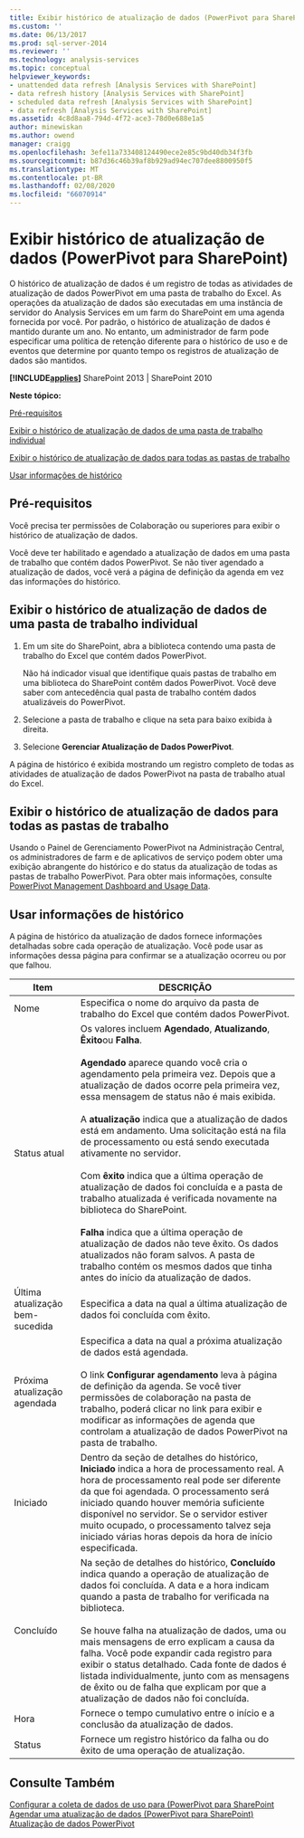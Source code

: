 ```yaml
---
title: Exibir histórico de atualização de dados (PowerPivot para SharePoint) | Microsoft Docs
ms.custom: ''
ms.date: 06/13/2017
ms.prod: sql-server-2014
ms.reviewer: ''
ms.technology: analysis-services
ms.topic: conceptual
helpviewer_keywords:
- unattended data refresh [Analysis Services with SharePoint]
- data refresh history [Analysis Services with SharePoint]
- scheduled data refresh [Analysis Services with SharePoint]
- data refresh [Analysis Services with SharePoint]
ms.assetid: 4c8d8aa8-794d-4f72-ace3-78d0e688e1a5
author: minewiskan
ms.author: owend
manager: craigg
ms.openlocfilehash: 3efe11a733408124490ece2e85c9bd40db34f3fb
ms.sourcegitcommit: b87d36c46b39af8b929ad94ec707dee8800950f5
ms.translationtype: MT
ms.contentlocale: pt-BR
ms.lasthandoff: 02/08/2020
ms.locfileid: "66070914"
---
```

# <a name="view-data-refresh-history-powerpivot-for-sharepoint"></a>Exibir histórico de atualização de dados (PowerPivot para SharePoint)
  O histórico de atualização de dados é um registro de todas as atividades de atualização de dados PowerPivot em uma pasta de trabalho do Excel. As operações da atualização de dados são executadas em uma instância de servidor do Analysis Services em um farm do SharePoint em uma agenda fornecida por você. Por padrão, o histórico de atualização de dados é mantido durante um ano. No entanto, um administrador de farm pode especificar uma política de retenção diferente para o histórico de uso e de eventos que determine por quanto tempo os registros de atualização de dados são mantidos.  
  
 **[!INCLUDE[applies](../../includes/applies-md.md)]**  SharePoint 2013 | SharePoint 2010  
  
 **Neste tópico:**  
  
 [Pré-requisitos](#prereq)  
  
 [Exibir o histórico de atualização de dados de uma pasta de trabalho individual](#viewhistory)  
  
 [Exibir o histórico de atualização de dados para todas as pastas de trabalho](#viewITOps)  
  
 [Usar informações de histórico](#pageelements)  
  
##  <a name="prereq"></a> Pré-requisitos  
 Você precisa ter permissões de Colaboração ou superiores para exibir o histórico de atualização de dados.  
  
 Você deve ter habilitado e agendado a atualização de dados em uma pasta de trabalho que contém dados PowerPivot. Se não tiver agendado a atualização de dados, você verá a página de definição da agenda em vez das informações do histórico.  
  
##  <a name="viewhistory"></a>Exibir o histórico de atualização de dados de uma pasta de trabalho individual  
  
1.  Em um site do SharePoint, abra a biblioteca contendo uma pasta de trabalho do Excel que contém dados PowerPivot.  
  
     Não há indicador visual que identifique quais pastas de trabalho em uma biblioteca do SharePoint contêm dados PowerPivot. Você deve saber com antecedência qual pasta de trabalho contém dados atualizáveis do PowerPivot.  
  
2.  Selecione a pasta de trabalho e clique na seta para baixo exibida à direita.  
  
3.  Selecione **Gerenciar Atualização de Dados PowerPivot**.  
  
 A página de histórico é exibida mostrando um registro completo de todas as atividades de atualização de dados PowerPivot na pasta de trabalho atual do Excel.  
  
##  <a name="viewITOps"></a>Exibir o histórico de atualização de dados para todas as pastas de trabalho  
 Usando o Painel de Gerenciamento PowerPivot na Administração Central, os administradores de farm e de aplicativos de serviço podem obter uma exibição abrangente do histórico e do status da atualização de todas as pastas de trabalho PowerPivot. Para obter mais informações, consulte [PowerPivot Management Dashboard and Usage Data](power-pivot-management-dashboard-and-usage-data.md).  
  
##  <a name="pageelements"></a>Usar informações de histórico  
 A página de histórico da atualização de dados fornece informações detalhadas sobre cada operação de atualização. Você pode usar as informações dessa página para confirmar se a atualização ocorreu ou por que falhou.  
  
|Item|DESCRIÇÃO|  
|----------|-----------------|  
|Nome|Especifica o nome do arquivo da pasta de trabalho do Excel que contém dados PowerPivot.|  
|Status atual|Os valores incluem **Agendado**, **Atualizando**, **Êxito**ou **Falha**.<br /><br /> **Agendado** aparece quando você cria o agendamento pela primeira vez. Depois que a atualização de dados ocorre pela primeira vez, essa mensagem de status não é mais exibida.<br /><br /> A **atualização** indica que a atualização de dados está em andamento. Uma solicitação está na fila de processamento ou está sendo executada ativamente no servidor.<br /><br /> Com **êxito** indica que a última operação de atualização de dados foi concluída e a pasta de trabalho atualizada é verificada novamente na biblioteca do SharePoint.<br /><br /> **Falha** indica que a última operação de atualização de dados não teve êxito. Os dados atualizados não foram salvos. A pasta de trabalho contém os mesmos dados que tinha antes do início da atualização de dados.|  
|Última atualização bem-sucedida|Especifica a data na qual a última atualização de dados foi concluída com êxito.|  
|Próxima atualização agendada|Especifica a data na qual a próxima atualização de dados está agendada.<br /><br /> O link **Configurar agendamento** leva à página de definição da agenda. Se você tiver permissões de colaboração na pasta de trabalho, poderá clicar no link para exibir e modificar as informações de agenda que controlam a atualização de dados PowerPivot na pasta de trabalho.|  
|Iniciado|Dentro da seção de detalhes do histórico, **Iniciado** indica a hora de processamento real. A hora de processamento real pode ser diferente da que foi agendada. O processamento será iniciado quando houver memória suficiente disponível no servidor. Se o servidor estiver muito ocupado, o processamento talvez seja iniciado várias horas depois da hora de início especificada.|  
|Concluído|Na seção de detalhes do histórico, **Concluído** indica quando a operação de atualização de dados foi concluída. A data e a hora indicam quando a pasta de trabalho for verificada na biblioteca.<br /><br /> Se houve falha na atualização de dados, uma ou mais mensagens de erro explicam a causa da falha. Você pode expandir cada registro para exibir o status detalhado. Cada fonte de dados é listada individualmente, junto com as mensagens de êxito ou de falha que explicam por que a atualização de dados não foi concluída.|  
|Hora|Fornece o tempo cumulativo entre o início e a conclusão da atualização de dados.|  
|Status|Fornece um registro histórico da falha ou do êxito de uma operação de atualização.|  
  
## <a name="see-also"></a>Consulte Também  
 [Configurar a coleta de dados de uso para &#40;PowerPivot para SharePoint](configure-usage-data-collection-for-power-pivot-for-sharepoint.md)   
 [Agendar uma atualização de dados &#40;PowerPivot para SharePoint&#41;](../schedule-a-data-refresh-powerpivot-for-sharepoint.md)   
 [Atualização de dados PowerPivot](power-pivot-data-refresh.md)  
  
  

